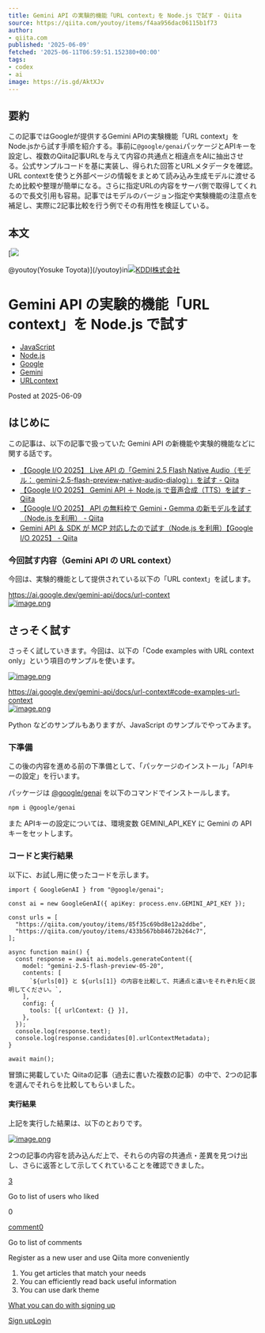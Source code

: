 ```yaml
---
title: Gemini API の実験的機能「URL context」を Node.js で試す - Qiita
source: https://qiita.com/youtoy/items/f4aa956dac06115b1f73
author:
- qiita.com
published: '2025-06-09'
fetched: '2025-06-11T06:59:51.152380+00:00'
tags:
- codex
- ai
image: https://is.gd/AktXJv
---
```


## 要約

この記事ではGoogleが提供するGemini APIの実験機能「URL context」をNode.jsから試す手順を紹介する。事前に`@google/genai`パッケージとAPIキーを設定し、複数のQiita記事URLを与えて内容の共通点と相違点をAIに抽出させる。公式サンプルコードを基に実装し、得られた回答とURLメタデータを確認。URL contextを使うと外部ページの情報をまとめて読み込み生成モデルに渡せるため比較や整理が簡単になる。さらに指定URLの内容をサーバ側で取得してくれるので長文引用も容易。記事ではモデルのバージョン指定や実験機能の注意点を補足し、実際に2記事比較を行う例でその有用性を検証している。

## 本文

[![](https://qiita-user-profile-images.imgix.net/https%3A%2F%2Fqiita-image-store.s3.amazonaws.com%2F0%2F50868%2Fprofile-images%2F1473692247?ixlib=rb-4.0.0&auto=compress%2Cformat&lossless=0&w=48&s=17094366c62d11a56256ed179ab71dce)

@youtoy(Yosuke Toyota)](/youtoy)in[![](https://qiita-organization-images.imgix.net/https%3A%2F%2Fs3-ap-northeast-1.amazonaws.com%2Fqiita-organization-image%2Fb9573cf1c1c2c919721d3f0e6a9c4ebf10bd13ca%2Foriginal.jpg%3F1408423822?ixlib=rb-4.0.0&auto=compress%2Cformat&s=46e9713839c7efcb4df114e368ba4bee)KDDI株式会社](/organizations/kddi)

# Gemini API の実験的機能「URL context」を Node.js で試す

- [JavaScript](/tags/javascript)
- [Node.js](/tags/node.js)
- [Google](/tags/google)
- [Gemini](/tags/gemini)
- [URLcontext](/tags/urlcontext)

Posted at 2025-06-09

## はじめに

この記事は、以下の記事で扱っていた Gemini API の新機能や実験的機能などに関する話です。

- [【Google I/O 2025】 Live API の「Gemini 2.5 Flash Native Audio（モデル： gemini-2.5-flash-preview-native-audio-dialog）」を試す - Qiita](https://qiita.com/youtoy/items/85f35c69bd8e12a2ddbe)
- [【Google I/O 2025】 Gemini API ＋ Node.js で音声合成（TTS）を試す - Qiita](https://qiita.com/youtoy/items/433b567bb84672b264c7)
- [【Google I/O 2025】 API の無料枠で Gemini・Gemma の新モデルを試す（Node.js を利用） - Qiita](https://qiita.com/youtoy/items/714a1bd58a80f856663c)
- [Gemini API ＆ SDK が MCP 対応したので試す（Node.js を利用）【Google I/O 2025】 - Qiita](https://qiita.com/youtoy/items/fd1b123c3f7fc3516264)

### 今回試す内容（Gemini API の URL context）

今回は、実験的機能として提供されている以下の「URL context」を試します。

<https://ai.google.dev/gemini-api/docs/url-context>  
[![image.png](https://qiita-user-contents.imgix.net/https%3A%2F%2Fqiita-image-store.s3.ap-northeast-1.amazonaws.com%2F0%2F50868%2F17c1db77-efe9-44c3-83d7-5ba23be62e7f.png?ixlib=rb-4.0.0&auto=format&gif-q=60&q=75&s=5489af1f5554965b9b49bbf4e547b641)](https://qiita-user-contents.imgix.net/https%3A%2F%2Fqiita-image-store.s3.ap-northeast-1.amazonaws.com%2F0%2F50868%2F17c1db77-efe9-44c3-83d7-5ba23be62e7f.png?ixlib=rb-4.0.0&auto=format&gif-q=60&q=75&s=5489af1f5554965b9b49bbf4e547b641)

## さっそく試す

さっそく試していきます。今回は、以下の「Code examples with URL context only」という項目のサンプルを使います。

[![image.png](https://qiita-user-contents.imgix.net/https%3A%2F%2Fqiita-image-store.s3.ap-northeast-1.amazonaws.com%2F0%2F50868%2F483df970-a1ea-44b2-a3df-652d53f79a16.png?ixlib=rb-4.0.0&auto=format&gif-q=60&q=75&s=2befaa023dba47204477df979e6d438e)](https://qiita-user-contents.imgix.net/https%3A%2F%2Fqiita-image-store.s3.ap-northeast-1.amazonaws.com%2F0%2F50868%2F483df970-a1ea-44b2-a3df-652d53f79a16.png?ixlib=rb-4.0.0&auto=format&gif-q=60&q=75&s=2befaa023dba47204477df979e6d438e)

<https://ai.google.dev/gemini-api/docs/url-context#code-examples-url-context>  
[![image.png](https://qiita-user-contents.imgix.net/https%3A%2F%2Fqiita-image-store.s3.ap-northeast-1.amazonaws.com%2F0%2F50868%2Ff8606d91-dc57-422f-a261-03ec7026d4bf.png?ixlib=rb-4.0.0&auto=format&gif-q=60&q=75&s=01ef3b8bf1bb55cd4cd641f6abe83312)](https://qiita-user-contents.imgix.net/https%3A%2F%2Fqiita-image-store.s3.ap-northeast-1.amazonaws.com%2F0%2F50868%2Ff8606d91-dc57-422f-a261-03ec7026d4bf.png?ixlib=rb-4.0.0&auto=format&gif-q=60&q=75&s=01ef3b8bf1bb55cd4cd641f6abe83312)

Python などのサンプルもありますが、JavaScript のサンプルでやってみます。

### 下準備

この後の内容を進める前の下準備として、「パッケージのインストール」「APIキーの設定」を行います。

パッケージは [@google/genai](https://www.npmjs.com/package/@google/genai) を以下のコマンドでインストールします。

```
npm i @google/genai

```

また APIキーの設定については、環境変数 GEMINI_API_KEY に Gemini の APIキーをセットします。

### コードと実行結果

以下に、お試し用に使ったコードを示します。

```
import { GoogleGenAI } from "@google/genai";

const ai = new GoogleGenAI({ apiKey: process.env.GEMINI_API_KEY });

const urls = [
  "https://qiita.com/youtoy/items/85f35c69bd8e12a2ddbe",
  "https://qiita.com/youtoy/items/433b567bb84672b264c7",
];

async function main() {
  const response = await ai.models.generateContent({
    model: "gemini-2.5-flash-preview-05-20",
    contents: [
      `${urls[0]} と ${urls[1]} の内容を比較して、共通点と違いをそれぞれ短く説明してください。`,
    ],
    config: {
      tools: [{ urlContext: {} }],
    },
  });
  console.log(response.text);
  console.log(response.candidates[0].urlContextMetadata);
}

await main();

```

冒頭に掲載していた Qiitaの記事（過去に書いた複数の記事）の中で、2つの記事を選んでそれらを比較してもらいました。

#### 実行結果

上記を実行した結果は、以下のとおりです。

[![image.png](https://qiita-user-contents.imgix.net/https%3A%2F%2Fqiita-image-store.s3.ap-northeast-1.amazonaws.com%2F0%2F50868%2F92b7e307-7af5-4f88-b467-3c7b630176e3.png?ixlib=rb-4.0.0&auto=format&gif-q=60&q=75&s=ee4ab99663c448e30674c8829e33ac67)](https://qiita-user-contents.imgix.net/https%3A%2F%2Fqiita-image-store.s3.ap-northeast-1.amazonaws.com%2F0%2F50868%2F92b7e307-7af5-4f88-b467-3c7b630176e3.png?ixlib=rb-4.0.0&auto=format&gif-q=60&q=75&s=ee4ab99663c448e30674c8829e33ac67)

2つの記事の内容を読み込んだ上で、それらの内容の共通点・差異を見つけ出し、さらに返答として示してくれていることを確認できました。

[3](/youtoy/items/f4aa956dac06115b1f73/likers)

Go to list of users who liked

0

[comment0](#comments)

Go to list of comments

Register as a new user and use Qiita more conveniently

1. You get articles that match your needs
2. You can efficiently read back useful information
3. You can use dark theme

[What you can do with signing up](https://help.qiita.com/ja/articles/qiita-login-user)

[Sign up](/signup?callback_action=login_or_signup&redirect_to=%2Fyoutoy%2Fitems%2Ff4aa956dac06115b1f73&realm=qiita)[Login](/login?callback_action=login_or_signup&redirect_to=%2Fyoutoy%2Fitems%2Ff4aa956dac06115b1f73&realm=qiita)
